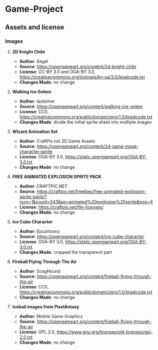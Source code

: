 # Game-Project

## Assets and license

### Images

1. **2D Knight Chibi**
   - **Author**: Segel
   - **Source**: https://opengameart.org/content/2d-knight-chibi
   - **License**: CC-BY 3.0 and OGA-BY 3.0, https://creativecommons.org/licenses/by-sa/3.0/legalcode.txt
   - **Changes Made**: no change

2. **Walking Ice Golem**:
   - **Author**: tautomer
   - **Source**: https://opengameart.org/content/walking-ice-golem
   - **License**: CC0, https://creativecommons.org/publicdomain/zero/1.0/legalcode.txt
   - **Changes Made**: divide the initial sprite sheet into multiple images

3. **Wizard Animation Set**
   - **Author**: CraftPix.net 2D Game Assets
   - **Source**: https://opengameart.org/content/2d-game-mage-character-sprite
   - **License**: OGA-BY 3.0, https://static.opengameart.org/OGA-BY-3.0.txt
   - **Changes Made**: no change

4. **FREE ANIMATED EXPLOSION SPRITE PACK**
   - **Author**: CRAFTPIC.NET
   - **Source**: https://craftpix.net/freebies/free-animated-explosion-sprite-pack/?num=1&count=543&sq=animated%20explosion%20sprite&pos=4
   - **License**:  https://craftpix.net/file-licenses/
   - **Changes Made**: no change

5. **Ice Cube Character**
   - **Author**: Epcartoonz
   - **Source**: https://opengameart.org/content/ice-cube-character
   - **License**: OGA-BY 3.0, https://static.opengameart.org/OGA-BY-3.0.txt
   - **Changes Made**: cropped the transparent part

6. **Fireball Flying Through The Air**
   - **Author**: ScagHound
   - **Source**:  https://opengameart.org/content/fireball-flying-through-the-air
   - **License**: CC0, https://creativecommons.org/publicdomain/zero/1.0/legalcode.txt
   - **Changes Made**: no change

7. **Iceball images from PixelAntasy**
   - **Author**: Mobile Game Graphics
   - **Source**:  https://opengameart.org/content/fireball-flying-through-the-air
   - **License**: GPL 2.0, https://www.gnu.org/licenses/old-licenses/gpl-2.0.txt
   - **Changes Made**: no change
